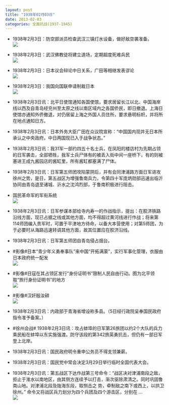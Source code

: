 ```yaml
---
layout: post
title: "1938年02月03日"
date: 2013-02-03
categories: 全面抗战(1937-1945)
---
```


<meta name="referrer" content="no-referrer" />

- 1938年2月3日：防空部派员检查武汉三镇灯水设备，做好敌空袭准备。 <br/><img src="https://ww4.sinaimg.cn/large/aca367d8jw1e1gm16dl6oj.jpg" />

- 1938年2月3日：武汉佛教徒将建立道场，定期超度死难兵民 <br/><img src="https://ww4.sinaimg.cn/large/aca367d8jw1e1gkav58bej.jpg" />

- 1938年2月3日：日本议会辩论中日关系，广田等相继发表谬论 <br/><img src="https://ww4.sinaimg.cn/large/aca367d8jw1e1gik8u2abj.jpg" />

- 1938年2月3日：我国向国联申请制裁日本 <br/><img src="https://ww4.sinaimg.cn/large/aca367d8jw1e1ggtu7exuj.jpg" />

- 1938年2月3日讯：北平日使馆通知各国使馆，要求居留长江以北、中国海岸线以西及自青岛经兖州至太原之线以南区域内之各国侨民，即日撤退。上海日使馆亦通知外侨撤退，对仍居留上海之外国人员住所，要求悬明标帜，并将所在地点通知日方。 

- 1938年2月3日讯：日本外务大臣广田在众议院宣称：“中国国内现并无日本所承认之中央政府，中日两国现已入于战争状态。” 

- 1938年2月3日讯：我31军一部约四五十名士兵，在凤阳的楼店村为先期占领的日军袭击，全部牺牲，我军士兵尸体有的被丢入街中间一座桥下，有的则被塞进王成九酱园店的酱缸里，所有酱缸都塞满了尸体。 

- 1938年2月3日讯：日军第五师团攻陷蒙阴后，并有会同津浦路方面日军进攻徐州之势，是日，第五战区为增强鲁南兵力，令第四十军庞炳勋部迅速出临沂协同由青岛退至诸城、沂水之沈鸿烈部，于鲁南积极进行阻击。 

- 国民革命军的军衔系统 <br/><img src="https://ww3.sinaimg.cn/large/aca367d8jw1e1g348q19ij.jpg" />

- 1938年2月3日讯：日军参谋本部给寺内寿一的作战指示，提出：在胶济铁路沿线方面，现已占据之线或其他方面，均不得超过黄河线进行作战；将来第114师团编入贵军时，可置于平津地方待命，以备大本营使用；对第5师团，为于必要时从海路迅速转调其他方面，故其位置应在胶济沿线。 

- 1938年2月3日讯：日军第五师团自青岛侵占烟台。 

- #影像#日本“青少年义勇奉事队”来中国“开拓满蒙”，实行军事化管理，衣服由日本政府统一配发 <br/><img src="https://ww2.sinaimg.cn/large/aca367d8jw1e1g21tyj3dj.jpg" />

- #影像#日寇在其占领区发行“身份证明书”限制人民自由行动。图为北平领取“旅行身份证明书”的地方 <br/><img src="https://ww4.sinaimg.cn/large/aca367d8jw1e1g1ij4codj.jpg" />

- #影像#汉奸殷汝耕 <br/><img src="https://ww4.sinaimg.cn/large/aca367d8jw1e1g1fu91ipj.jpg" />

- 1938年2月3日讯：内政部于青海省增设称多县。（5日经行政院呈奉国民政府指令准予备案。） 

- #徐州会战# 1938年2月3日讯：攻占蚌埠的日军第26旅团以约2个大队的兵力乘民船在蚌埠以东实施强渡。防守该段的第342旅英勇抗击，但仍有一部日军登上北岸。 

- 1938年2月3日讯：国民政府明令重申公务员不得支领兼薪。 

- 1938年2月3日讯：国民党中常会决定3月29日举行临时全国代表大会。 

- 1938年2月3日讯：第五战区下达作战第三号命令：“战区决对津浦南段之敌，拒止于淮水以南地区，由其侧方连续予以打击，渐次驱除肃清之。同时巩固鲁南山地。对津浦北段及陇海东段，取恻击之 势，牵制敌之南下或西上，以拱卫徐州。” 命令又将战区兵力划分为四个兵团及四个游击区，分别在 ...  <br/><img src="https://ww1.sinaimg.cn/large/aca367d8jw1e1fua9fuphj.jpg" />

